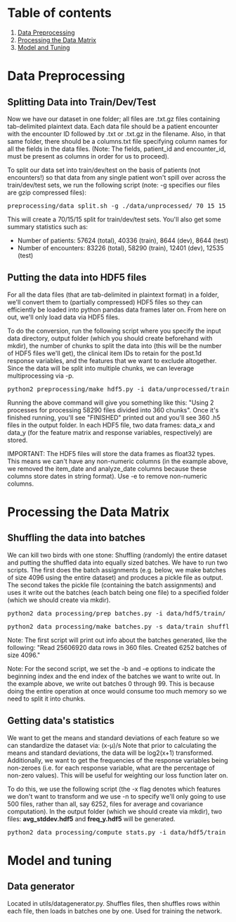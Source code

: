 # Table of contents
1. [Data Preprocessing](#preprocessing)
2. [Processing the Data Matrix](#processdatamatrix)
3. [Model and Tuning](#model)
# Data Preprocessing<a name="preprocessing"></a>

## Splitting Data into Train/Dev/Test

Now we have our dataset in one folder; all files are .txt.gz files containing tab-delimited plaintext data. Each data file should be a patient encounter with the encounter ID followed by .txt or .txt.gz in the filename. Also, in that same folder, there should be a columns.txt file specifying column names for all the fields in the data files. (Note: The fields, patient_id and encounter_id, must be present as columns in order for us to proceed).

To split our data set into train/dev/test on the basis of patients (not encounters!) so that data from any single patient won't spill over across the train/dev/test sets, we run the following script (note: -g specifies our files are gzip compressed files):

<pre>preprocessing/data_split.sh -g ./data/unprocessed/ 70 15 15</pre>

This will create a 70/15/15 split for train/dev/test sets. You'll also get some summary statistics such as: 
<ul><li>Number of patients: 57624 (total), 40336 (train), 8644 (dev), 8644 (test)</li>
  <li>Number of encounters: 83226 (total), 58290 (train), 12401 (dev), 12535 (test)</li></ul>

## Putting the data into HDF5 files

For all the data files (that are tab-delimited in plaintext format) in a folder, we'll convert them to (partially compressed) HDF5 files so they can efficiently be loaded into python pandas data frames later on. From here on out, we'll only load data via HDF5 files.

To do the conversion, run the following script where you specify the input data directory, output folder (which you should create beforehand with mkdir), the number of chunks to split the data into (this will be the number of HDF5 files we'll get), the clinical item IDs to retain for the post.1d response variables, and the features that we want to exclude altogether. Since the data will be split into multiple chunks, we can leverage multiprocessing via -p.


<pre>python2 preprocessing/make_hdf5.py -i data/unprocessed/train -c data/columns.txt -o data/hdf5/train -n 360 -r data/response_vars.tsv -e item_date,analyze_date -p 2</pre>

Running the above command will give you something like this: "Using 2 processes for processing 58290 files divided into 360 chunks". Once it's finished running, you'll see "FINISHED" printed out and you'll see 360 .h5 files in the output folder. In each HDF5 file, two data frames: data_x and data_y (for the feature matrix and response variables, respectively) are stored.

IMPORTANT: The HDF5 files will store the data frames as float32 types. This means we can't have any non-numeric columns (in the example above, we removed the item_date and analyze_date columns because these columns store dates in string format). Use -e to remove non-numeric columns.

# Processing the Data Matrix<a name="processdatamatrix"></a>


## Shuffling the data into batches

We can kill two birds with one stone: Shuffling (randomly) the entire dataset and putting the shuffled data into equally sized batches. We have to run two scripts. The first does the batch assignments (e.g. below, we make batches of size 4096 using the entire dataset) and produces a pickle file as output. The second takes the pickle file (containing the batch assignments) and uses it write out the batches (each batch being one file) to a specified folder (which we should create via mkdir).
<pre>python2 data_processing/prep_batches.py -i data/hdf5/train/ -o data/train_shuffling.pickle -b 4096</pre>
<pre>python2 data_processing/make_batches.py -s data/train_shuffling.pickle -i data/hdf5/train/ -o data/hdf5/train_shuffled/ -b 0 -e 100</pre>
Note: The first script will print out info about the batches generated, like the following: "Read 25606920 data rows in 360 files. Created 6252 batches of size 4096."

Note: For the second script, we set the -b and -e options to indicate the beginning index and the end index of the batches we want to write out. In the example above, we write out batches 0 through 99. This is because doing the entire operation at once would consume too much memory so we need to split it into chunks.

## Getting data's statistics

We want to get the means and standard deviations of each feature so we can standardize the dataset via: (x-μ)/s
Note that prior to calculating the means and standard deviations, the data will be log2(x+1) transformed.
Additionally, we want to get the frequencies of the response variables being non-zeroes (i.e. for each response variable, what are the percentage of non-zero values). This will be useful for weighting our loss function later on.

To do this, we use the following script (the -x flag denotes which features we don't want to transform and we use -n to specify we'll only going to use 500 files, rather than all, say 6252, files for average and covariance computation). In the output folder (which we should create via mkdir), two files: <b>avg_stddev.hdf5</b> and <b>freq_y.hdf5</b> will be generated.

<pre>python2 data_processing/compute_stats.py -i data/hdf5/train_shuffled/ -o data/statistics/train/ -n 500 -x patient_item_id,external_id,patient_id,clinical_item_id,encounter_id,item_date.month,item_date.month.sin,item_date.month.cos,item_date.hour,item_date.hour.sin,item_date.hour.cos</pre>


# Model and tuning <a name="processdatamatrix"></a>

## Data generator
Located in utils/datagenerator.py. Shuffles files, then shuffles rows within each file, then loads in batches one by one. Used for training the network.

## 



